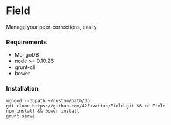 # Field

Manage your peer-corrections, easily.

### Requirements

- MongoDB
- node >= 0.10.26
- grunt-cli
- bower

### Installation

	mongod --dbpath ~/custom/path/db
    git clone https://github.com/42Zavattas/Field.git && cd Field
	npm install && bower install
	grunt serve
